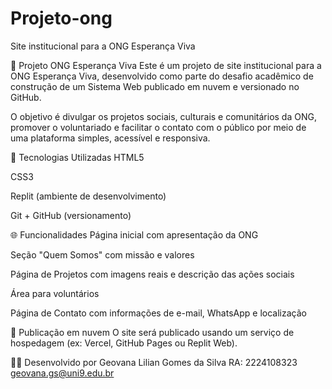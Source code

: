 # Projeto-ong
Site institucional para a ONG Esperança Viva

📄 Projeto ONG Esperança Viva
Este é um projeto de site institucional para a ONG Esperança Viva, desenvolvido como parte do desafio acadêmico de construção de um Sistema Web publicado em nuvem e versionado no GitHub.

O objetivo é divulgar os projetos sociais, culturais e comunitários da ONG, promover o voluntariado e facilitar o contato com o público por meio de uma plataforma simples, acessível e responsiva.

🔧 Tecnologias Utilizadas
HTML5

CSS3

Replit (ambiente de desenvolvimento)

Git + GitHub (versionamento)

🌐 Funcionalidades
Página inicial com apresentação da ONG

Seção "Quem Somos" com missão e valores

Página de Projetos com imagens reais e descrição das ações sociais

Área para voluntários

Página de Contato com informações de e-mail, WhatsApp e localização

🚀 Publicação em nuvem
O site será publicado usando um serviço de hospedagem (ex: Vercel, GitHub Pages ou Replit Web).

👩‍💻 Desenvolvido por
Geovana Lilian Gomes da Silva 
RA: 2224108323
geovana.gs@uni9.edu.br
